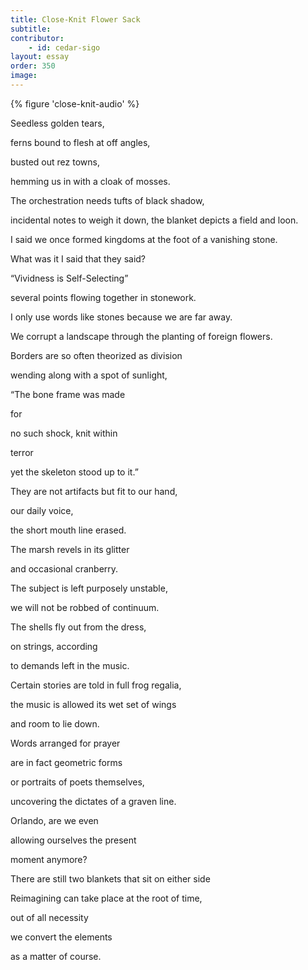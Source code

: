 ```yaml
---
title: Close-Knit Flower Sack
subtitle:
contributor:
    - id: cedar-sigo
layout: essay
order: 350
image:
---
```


{% figure 'close-knit-audio' %}

Seedless golden tears,

ferns bound to flesh at off angles,

busted out rez towns,

hemming us in with a cloak of mosses.

The orchestration needs tufts of black shadow,

incidental notes to weigh it down, the blanket depicts a field and loon.

I said we once formed kingdoms at the foot of a vanishing stone.

What was it I said that they said?

“Vividness is Self-Selecting”

several points flowing together in stonework.

I only use words like stones because we are far away.

We corrupt a landscape through the planting of foreign flowers.

Borders are so often theorized as division

wending along with a spot of sunlight,

“The bone frame was made

for

no such shock, knit within

terror

yet the skeleton stood up to it.”

They are not artifacts but fit to our hand,

our daily voice,

the short mouth line erased.

The marsh revels in its glitter

and occasional cranberry.

The subject is left purposely unstable,

we will not be robbed of continuum.

The shells fly out from the dress,

on strings, according

to demands left in the music.

Certain stories are told in full frog regalia,

the music is allowed its wet set of wings

and room to lie down.

Words arranged for prayer

are in fact geometric forms

or portraits of poets themselves,

uncovering the dictates of a graven line.

Orlando, are we even

allowing ourselves the present

moment anymore?

There are still two blankets that sit on either side

Reimagining can take place at the root of time,

out of all necessity

we convert the elements

as a matter of course.
